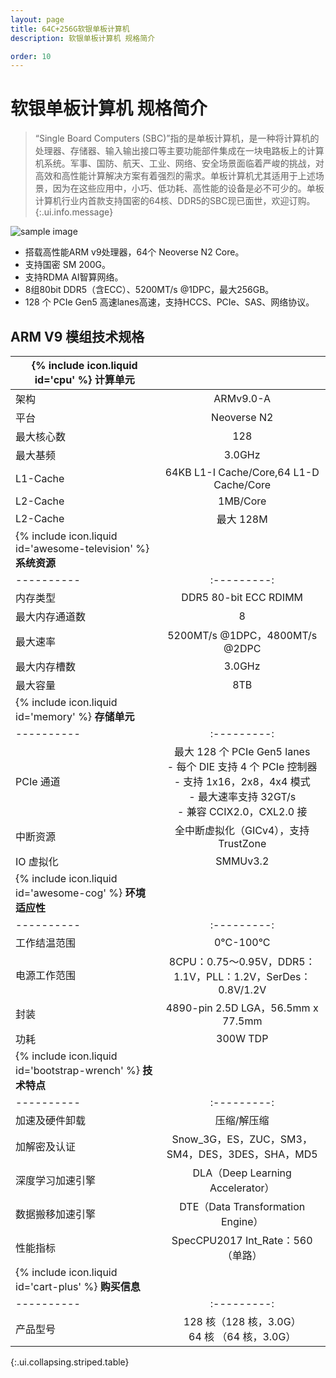 ```yaml
---
layout: page
title: 64C+256G软银单板计算机
description: 软银单板计算机 规格简介

order: 10
---
```


# 软银单板计算机 规格简介

>  “Single Board Computers (SBC)”指的是单板计算机，是一种将计算机的处理器、存储器、输入输出接口等主要功能部件集成在一块电路板上的计算机系统。军事、国防、航天、工业、网络、安全场景面临着严峻的挑战，对高效和高性能计算解决方案有着强烈的需求。单板计算机尤其适用于上述场景，因为在这些应用中，小巧、低功耗、高性能的设备是必不可少的。单板计算机行业内首款支持国密的64核、DDR5的SBC现已面世，欢迎订购。
{:.ui.info.message}

![sample image](cpu.jpg "展示图")

* 搭载高性能ARM v9处理器，64个 Neoverse N2 Core。
* 支持国密 SM 200G。
* 支持RDMA AI智算网络。
* 8组80bit DDR5（含ECC）、5200MT/s @1DPC，最大256GB。
* 128 个 PCIe Gen5 高速lanes高速，支持HCCS、PCIe、SAS、网络协议。

## ARM V9 模组技术规格

| <span>{% include icon.liquid id='cpu' %} <b>计算单元</b></span> |   |
|----------|:---------:|
| 架构     | ARMv9.0-A    |
| 平台     | Neoverse N2    |
| 最大核心数     | 128    |
| 最大基频     | 3.0GHz    |
| L1-Cache     | 64KB L1-I Cache/Core,64 L1-D Cache/Core    |
| L2-Cache     | 1MB/Core    |
| L2-Cache     | 最大 128M    |
| <span>{% include icon.liquid id='awesome-television' %} <b>系统资源</b></span> |   |
|----------|:---------:|
| 内存类型      | DDR5 80-bit ECC RDIMM     |
| 最大内存通道数     | 8    |
| 最大速率     | 5200MT/s @1DPC，4800MT/s @2DPC    |
| 最大内存槽数     | 3.0GHz    |
| 最大容量     | 8TB    |
| <span>{% include icon.liquid id='memory' %} <b>存储单元</b></span> |   |
|----------|:---------:|
| PCIe 通道      | 最大 128 个 PCIe Gen5 lanes<br>- 每个 DIE 支持 4 个 PCIe 控制器<br>- 支持 1x16，2x8，4x4 模式<br>- 最大速率支持 32GT/s<br>- 兼容 CCIX2.0，CXL2.0 接     |
| 中断资源     | 全中断虚拟化（GICv4），支持 TrustZone    |
| IO 虚拟化     | SMMUv3.2    |
| <span>{% include icon.liquid id='awesome-cog' %} <b>环境适应性</b></span> |   |
|----------|:---------:|
| 工作结温范围      | 0°C-100°C     |
| 电源工作范围     | 8CPU：0.75～0.95V，DDR5：1.1V，PLL：1.2V，SerDes：0.8V/1.2V    |
| 封装     | 4890-pin 2.5D LGA，56.5mm x 77.5mm    |
| 功耗     | 300W TDP    |
| <span>{% include icon.liquid id='bootstrap-wrench' %} <b>技术特点</b></span> |   |
|----------|:---------:|
| 加速及硬件卸载      | 压缩/解压缩     |
| 加解密及认证     | Snow_3G，ES，ZUC，SM3，SM4，DES，3DES，SHA，MD5    |
| 深度学习加速引擎     | DLA（Deep Learning Accelerator）    |
| 数据搬移加速引擎     | DTE（Data Transformation Engine）    |
| 性能指标     | SpecCPU2017 Int_Rate：560（单路）    |
| <span>{% include icon.liquid id='cart-plus' %} <b>购买信息</b></span> |   |
|----------|:---------:|
| 产品型号      | 128 核（128  核，3.0G）<span><br>64 核  （64 核，3.0G）    |
{:.ui.collapsing.striped.table}